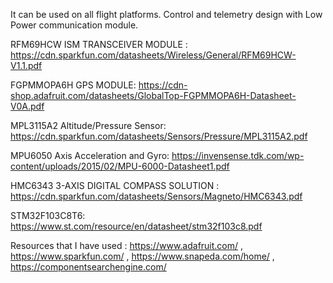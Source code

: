 It can be used on all flight platforms. Control and telemetry design with Low Power communication module.

RFM69HCW ISM TRANSCEIVER MODULE  :
https://cdn.sparkfun.com/datasheets/Wireless/General/RFM69HCW-V1.1.pdf

FGPMMOPA6H GPS MODULE: 
https://cdn-shop.adafruit.com/datasheets/GlobalTop-FGPMMOPA6H-Datasheet-V0A.pdf

MPL3115A2 Altitude/Pressure Sensor: 
https://cdn.sparkfun.com/datasheets/Sensors/Pressure/MPL3115A2.pdf

MPU6050 Axis Acceleration and Gyro: 
https://invensense.tdk.com/wp-content/uploads/2015/02/MPU-6000-Datasheet1.pdf

HMC6343 3-AXIS DIGITAL COMPASS SOLUTION : 
https://cdn.sparkfun.com/datasheets/Sensors/Magneto/HMC6343.pdf

STM32F103C8T6: 
https://www.st.com/resource/en/datasheet/stm32f103c8.pdf
 
Resources that I have used : https://www.adafruit.com/ , https://www.sparkfun.com/ , https://www.snapeda.com/home/ , https://componentsearchengine.com/

